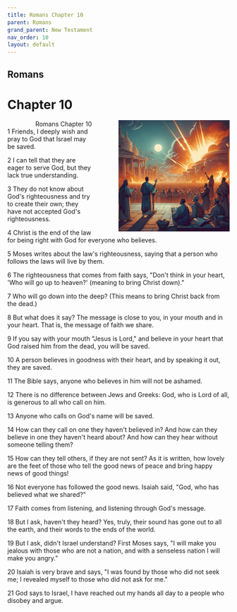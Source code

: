 ```yaml
---
title: Romans Chapter 10
parent: Romans
grand_parent: New Testament
nav_order: 10
layout: default
---
```


## Romans

# Chapter 10

<div style="clear: both; text-align: right;">
    <img src="/assets/Image/Romans/500/10.jpg" alt="Romans Chapter 10" class="chapter-image" style="max-width: 50%; height: auto; float: right; margin: 0 0 10px 10px; padding-left: 10%;">
    <figcaption style="font-size: 14px;">Romans Chapter 10</figcaption>
</div>
1 Friends, I deeply wish and pray to God that Israel may be saved.

2 I can tell that they are eager to serve God, but they lack true understanding.

3 They do not know about God's righteousness and try to create their own; they have not accepted God's righteousness.

4 Christ is the end of the law for being right with God for everyone who believes.

5 Moses writes about the law's righteousness, saying that a person who follows the laws will live by them.

6 The righteousness that comes from faith says, "Don't think in your heart, 'Who will go up to heaven?' (meaning to bring Christ down)."

7 Who will go down into the deep? (This means to bring Christ back from the dead.)

8 But what does it say? The message is close to you, in your mouth and in your heart. That is, the message of faith we share.

9 If you say with your mouth "Jesus is Lord," and believe in your heart that God raised him from the dead, you will be saved.

10 A person believes in goodness with their heart, and by speaking it out, they are saved.

11 The Bible says, anyone who believes in him will not be ashamed.

12 There is no difference between Jews and Greeks: God, who is Lord of all, is generous to all who call on him.

13 Anyone who calls on God's name will be saved.

14 How can they call on one they haven't believed in? And how can they believe in one they haven't heard about? And how can they hear without someone telling them?

15 How can they tell others, if they are not sent? As it is written, how lovely are the feet of those who tell the good news of peace and bring happy news of good things!

16 Not everyone has followed the good news. Isaiah said, "God, who has believed what we shared?"

17 Faith comes from listening, and listening through God's message.

18 But I ask, haven't they heard? Yes, truly, their sound has gone out to all the earth, and their words to the ends of the world.

19 But I ask, didn't Israel understand? First Moses says, "I will make you jealous with those who are not a nation, and with a senseless nation I will make you angry."

20 Isaiah is very brave and says, "I was found by those who did not seek me; I revealed myself to those who did not ask for me."

21 God says to Israel, I have reached out my hands all day to a people who disobey and argue.


